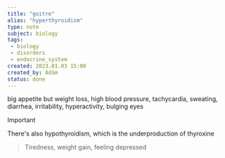 ```yaml
---
title: "goitre"
alias: "hyperthyroidism"
type: note
subject: biology
tags:
 - biology
 - disorders
 - endocrine_system
created: 2023.01.03 15:00
created_by: Ádám
status: done 
---
```

big appetite but weight loss, high blood pressure, tachycardia, sweating, diarrhea, irritability, hyperactivity, bulging eyes 

>[!important]
>There's also hypothyroidism, which is the underproduction of thyroxine
> > Tiredness, weight gain, feeling depressed
